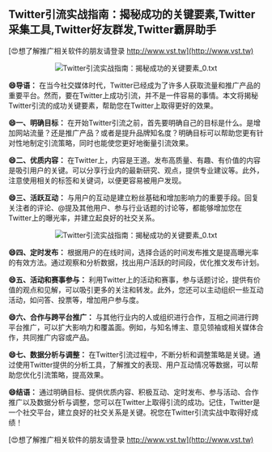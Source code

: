 ## **Twitter引流实战指南：揭秘成功的关键要素,Twitter采集工具,Twitter好友群发,Twitter霸屏助手**

[😍想了解推广相关软件的朋友请登录 http://www.vst.tw](http://www.vst.tw)

 <center><img src="https://vst.tw/MP4/tuiguang/png/6.png" alt="Twitter引流实战指南：揭秘成功的关键要素_0.txt"></center>

**😄导语：**
在当今社交媒体时代，Twitter已经成为了许多人获取流量和推广产品的重要平台。然而，要在Twitter上成功引流，并不是一件容易的事情。本文将揭秘Twitter引流的成功关键要素，帮助您在Twitter上取得更好的效果。

**😄一、明确目标：**
在开始Twitter引流之前，首先要明确自己的目标是什么。是增加网站流量？还是推广产品？或者是提升品牌知名度？明确目标可以帮助您更有针对性地制定引流策略，同时也能使您更好地衡量引流效果。

**😄二、优质内容：**
在Twitter上，内容是王道。发布高质量、有趣、有价值的内容是吸引用户的关键。可以分享行业内的最新研究、观点，提供专业建议等。此外，注意使用相关的标签和关键词，以便更容易被用户发现。

**😄三、活跃互动：**
与用户的互动是建立粉丝基础和增加影响力的重要手段。回复关注者的评论、@提及其他用户、参与行业话题的讨论等，都能够增加您在Twitter上的曝光率，并建立起良好的社交关系。

 <center><img src="https://vst.tw/MP4/tuiguang/png/7.png" alt="Twitter引流实战指南：揭秘成功的关键要素_0.txt"></center>

**😄四、定时发布：**
根据用户的在线时间，选择合适的时间发布推文是提高曝光率的有效方法。通过观察和分析数据，找出用户活跃的时间段，优化推文发布计划。

**😄五、活动和赛事参与：**
利用Twitter上的活动和赛事，参与话题讨论，提供有价值的观点和见解，可以吸引更多的关注和转发。此外，您还可以主动组织一些互动活动，如问答、投票等，增加用户参与度。

**😄六、合作与跨平台推广：**
与其他行业内的人或组织进行合作，互相之间进行跨平台推广，可以扩大影响力和覆盖面。例如，与知名博主、意见领袖或相关媒体合作，共同推广内容或产品。

**😄七、数据分析与调整：**
在Twitter引流过程中，不断分析和调整策略是关键。通过使用Twitter提供的分析工具，了解推文的表现、用户互动情况等数据，可以帮助您优化引流策略，提高效果。

**😄结语：**
通过明确目标、提供优质内容、积极互动、定时发布、参与活动、合作推广以及数据分析与调整，您可以在Twitter上取得引流的成功。记住，Twitter是一个社交平台，建立良好的社交关系是关键。祝您在Twitter引流实战中取得好成绩！

[😍想了解推广相关软件的朋友请登录 http://www.vst.tw](http://www.vst.tw)



